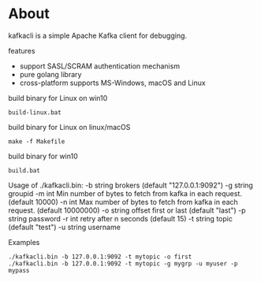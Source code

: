 # About

kafkacli is a simple Apache Kafka client for debugging.

features
 - support SASL/SCRAM authentication mechanism
 - pure golang library 
 - cross-platform supports MS-Windows, macOS and Linux


build binary for Linux on win10

    build-linux.bat    
    
    
build binary for Linux on linux/macOS

    make -f Makefile
    
    
build binary for win10

    build.bat
    


Usage of ./kafkacli.bin:
  -b string
        brokers (default "127.0.0.1:9092")
  -g string
        groupid
  -m int
        Min number of bytes to fetch from kafka in each request. (default 10000)
  -n int
        Max number of bytes to fetch from kafka in each request. (default 10000000)
  -o string
        offset first or last (default "last")
  -p string
        password
  -r int
        retry after n seconds (default 15)
  -t string
        topic (default "test")
  -u string
        username

Examples

    ./kafkacli.bin -b 127.0.0.1:9092 -t mytopic -o first
    ./kafkacli.bin -b 127.0.0.1:9092 -t mytopic -g mygrp -u myuser -p mypass
    
